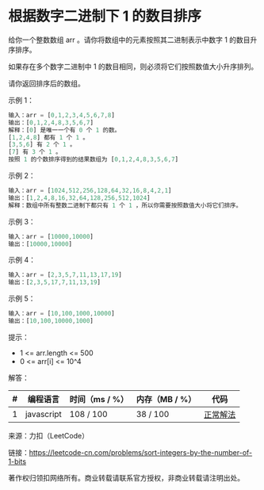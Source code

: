 # 根据数字二进制下 1 的数目排序

给你一个整数数组 arr 。请你将数组中的元素按照其二进制表示中数字 1 的数目升序排序。

如果存在多个数字二进制中 1 的数目相同，则必须将它们按照数值大小升序排列。

请你返回排序后的数组。

示例 1：

``` javascript
输入：arr = [0,1,2,3,4,5,6,7,8]
输出：[0,1,2,4,8,3,5,6,7]
解释：[0] 是唯一一个有 0 个 1 的数。
[1,2,4,8] 都有 1 个 1 。
[3,5,6] 有 2 个 1 。
[7] 有 3 个 1 。
按照 1 的个数排序得到的结果数组为 [0,1,2,4,8,3,5,6,7]
```

示例 2：

``` javascript
输入：arr = [1024,512,256,128,64,32,16,8,4,2,1]
输出：[1,2,4,8,16,32,64,128,256,512,1024]
解释：数组中所有整数二进制下都只有 1 个 1 ，所以你需要按照数值大小将它们排序。
```

示例 3：

``` javascript
输入：arr = [10000,10000]
输出：[10000,10000]
```

示例 4：

``` javascript
输入：arr = [2,3,5,7,11,13,17,19]
输出：[2,3,5,17,7,11,13,19]
```

示例 5：

``` javascript
输入：arr = [10,100,1000,10000]
输出：[10,100,10000,1000]
```

提示：

- 1 <= arr.length <= 500
- 0 <= arr[i] <= 10^4

解答：

**#**|**编程语言**|**时间（ms / %）**|**内存（MB / %）**|**代码**
--|--|--|--|--
1|javascript|108 / 100|38 / 100|[正常解法](./javascript/ac_v1.js)

来源：力扣（LeetCode）

链接：https://leetcode-cn.com/problems/sort-integers-by-the-number-of-1-bits

著作权归领扣网络所有。商业转载请联系官方授权，非商业转载请注明出处。
